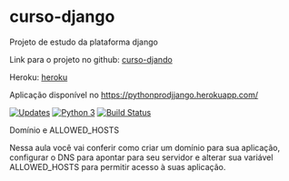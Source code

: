 # curso-django
Projeto de estudo da plataforma django

Link para o projeto no github: [curso-djando](https://github.com/ogpgit/curso-django.git)

Heroku: [heroku](https://dashboard.heroku.com/apps)


Aplicação disponível no  https://pythonprodjjango.herokuapp.com/

[![Updates](https://pyup.io/repos/github/ogpgit/curso-django/shield.svg)](https://pyup.io/repos/github/ogpgit/curso-django/)
[![Python 3](https://pyup.io/repos/github/ogpgit/curso-django/python-3-shield.svg)](https://pyup.io/repos/github/ogpgit/curso-django/)
[![Build Status](https://travis-ci.org/ogpgit/curso-django.svg?branch=main)](https://travis-ci.org/ogpgit/curso-django)

Domínio e ALLOWED_HOSTS


Nessa aula você vai conferir como criar um domínio para sua aplicação, configurar o DNS para apontar para seu servidor e alterar sua variável ALLOWED_HOSTS para permitir acesso à suas aplicação.
